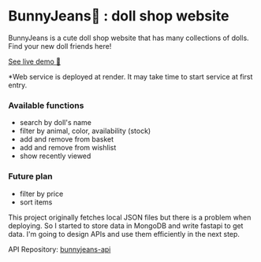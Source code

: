# BunnyJeans🐰 : doll shop website
BunnyJeans is a cute doll shop website that has many collections of dolls. Find your new doll friends here!

[See live demo 🎃](https://bunnyjeans.vercel.app/)

*Web service is deployed at render. It may take time to start service at first entry.

### Available functions
* search by doll's name
* filter by animal, color, availability (stock)
* add and remove from basket
* add and remove from wishlist
* show recently viewed

### Future plan
* filter by price
* sort items

This project originally fetches local JSON files but there is a problem when deploying. So I started to store data in MongoDB and write fastapi to get data. I'm going to design APIs and use them efficiently in the next step.

API Repository: [bunnyjeans-api](https://github.com/FernPK/bunnyjeans-api)
